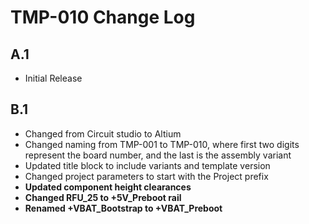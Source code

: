 # TMP-010 Change Log

## A.1

- Initial Release

## B.1

- Changed from Circuit studio to Altium
- Changed naming from TMP-001 to TMP-010, where first two digits represent the board number, and the last is the assembly variant
- Updated title block to include variants and template version
- Changed project parameters to start with the Project prefix
- **Updated component height clearances**
- **Changed RFU_25 to +5V_Preboot rail**
- **Renamed +VBAT_Bootstrap to +VBAT_Preboot**

